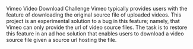Vimeo Video Download Challenge
Vimeo typically provides users with the feature of downloading the original source file of uploaded videos. This project is an experimental solution to a bug in this feature; namely, that Vimeo can only provide the url of video source files. The task is to restore this feature in an ad hoc solution that enables users to download a video source file given a source url hosting the file.
